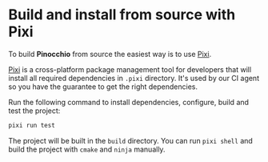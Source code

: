 # Build and install from source with Pixi

To build **Pinocchio** from source the easiest way is to use [Pixi](https://pixi.sh/latest/#installation).

[Pixi](https://pixi.sh/latest/) is a cross-platform package management tool for developers that
will install all required dependencies in `.pixi` directory.
It's used by our CI agent so you have the guarantee to get the right dependencies.

Run the following command to install dependencies, configure, build and test the project:

```bash
pixi run test
```

The project will be built in the `build` directory.
You can run `pixi shell` and build the project with `cmake` and `ninja` manually.
